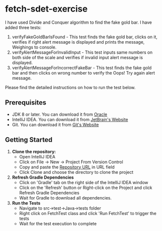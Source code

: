 # fetch-sdet-exercise

I have used Divide and Conquer algorithm to find the fake gold bar. I have added three tests:
1. verifyFakeGoldBarIsFound - This test finds the fake gold bar, clicks on it, verifies if right alert message is displayed and prints the message, Weighings to console.
2. verifyAlertMessageForInvalidInput - This test inputs same numbers on both side of the scale and verifies if invalid input alert message is displayed.
3. verifyAlertMessageForIncorrectFakeBar - This test finds the fake gold bar and then clicks on wrong number to verify the Oops! Try again alert message.

Please find the detailed instructions on how to run the test below.

## Prerequisites

- JDK 8 or later. You can download it from [Oracle](https://www.oracle.com/java/technologies/downloads/)
- IntelliJ IDEA. You can download it from [JetBrain's Website](https://www.jetbrains.com/idea/download/)
- Git. You can download it from [Git's Website](https://git-scm.com/downloads)

## Getting Started

1. **Clone the repository:**
    - Open IntelliJ IDEA
    - Click on File -> New -> Project From Version Control
    - Copy and paste the [Repository URL](https://github.com/lkoyyana2156/fetch-sdet-exercise.git) in URL field
    - Click Clone and choose the directory to clone the project
2. **Refresh Gradle Dependencies**
    - Click on 'Gradle' tab on the right side of the IntelliJ IDEA window
    - Click on the 'Refresh' button or Right-click on the Project and click Refresh Gradle Dependencies
    - Wait for Gradle to download all dependencies.
3. **Run the Tests**
    - Navigate to src->test->Java->tests folder
    - Right click on FetchTest class and click 'Run FetchTest' to trigger the tests
    - Wait for the test execution to complete
